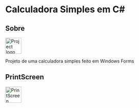 <p align="left">  
  <h1>Calculadora Simples em C#</h1>   
</p>


## Sobre
<img width=50px height=50px src="https://raw.githubusercontent.com/lucasmachadom4/calculadora-c-sharp/development/Calculadora/Calc_v2.ico" alt="Project logo">

Projeto de uma calculadora simples feito em Windows Forms

## PrintScreen

<img width=50px height=50px src="Link" alt="PrintScreen calculadora">